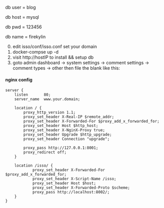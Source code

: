 db user = blog

db host = mysql

db pwd = 123456

db name = firekylin

0. edit isso/conf/isso.conf
   set your domain
1. docker-compse up -d
2. visit http://hostIP to install && setup db
3. goto admin dashboard -> system settings -> comment settings -> comment types -> other
   then file the blank like this:
   <script data-isso="//www.yourdo.main/isso"
        src="//www.your.domain/isso/js/embed.min.js"></script>
   <section id="isso-thread"></section>



#### nginx config

    server {
        listen       80;
        server_name  www.your.domain;

        location / {
            proxy_http_version 1.1;
            proxy_set_header X-Real-IP $remote_addr;
            proxy_set_header X-Forwarded-For $proxy_add_x_forwarded_for;
            proxy_set_header Host $http_host;
            proxy_set_header X-NginX-Proxy true;
            proxy_set_header Upgrade $http_upgrade;
            proxy_set_header Connection "upgrade";

            proxy_pass http://127.0.0.1:8001;
            proxy_redirect off;
        }

        location /isso/ {
                proxy_set_header X-Forwarded-For $proxy_add_x_forwarded_for;
                proxy_set_header X-Script-Name /isso;
                proxy_set_header Host $host;
                proxy_set_header X-Forwarded-Proto $scheme;
                proxy_pass http://localhost:8002/;
        }
    }
